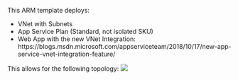 This ARM template deploys:
<ul>
<li>VNet with Subnets
<li>App Service Plan (Standard, not isolated SKU)
<li>Web App with the new VNet Integration: https://blogs.msdn.microsoft.com/appserviceteam/2018/10/17/new-app-service-vnet-integration-feature/
</ul>
This allows for the following topology:
<img src="https://storagegomez.blob.core.windows.net/public/images/vnetint.jpg">
